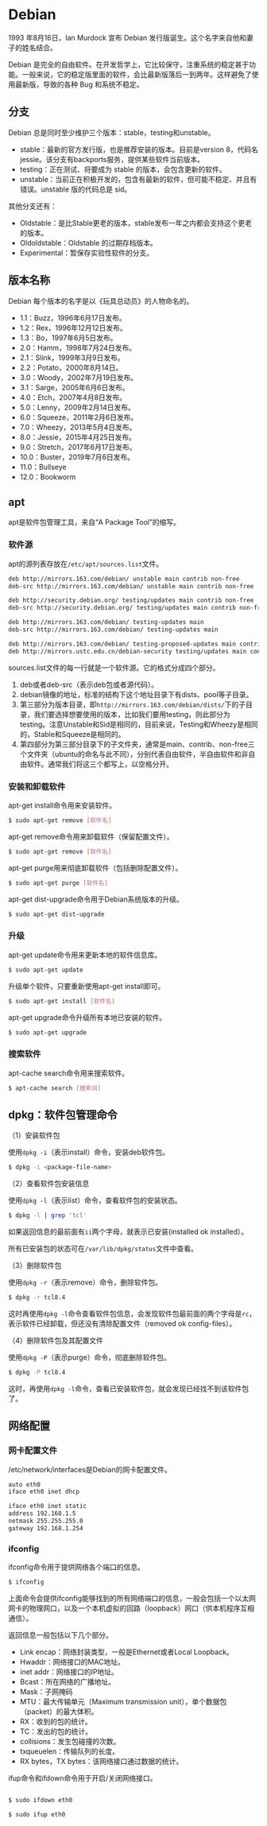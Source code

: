 # Debian

1993 年8月16日，Ian Murdock 宣布 Debian 发行版诞生。这个名字来自他和妻子的姓名结合。

Debian 是完全的自由软件。在开发哲学上，它比较保守，注重系统的稳定甚于功能。一般来说，它的稳定版里面的软件，会比最新版落后一到两年。这样避免了使用最新版，导致的各种 Bug 和系统不稳定。

## 分支

Debian 总是同时至少维护三个版本：stable，testing和unstable。

- stable：最新的官方发行版，也是推荐安装的版本。目前是version 8，代码名jessie。该分支有backports服务，提供某些软件当前版本。
- testing：正在测试、将要成为 stable 的版本，会包含更新的软件。
- unstable：当前正在积极开发的，包含有最新的软件，但可能不稳定、并且有错误。unstable 版的代码总是 sid。

其他分支还有：

- Oldstable：是比Stable更老的版本，stable发布一年之内都会支持这个更老的版本。
- Oldoldstable：Oldstable 的过期存档版本。
- Experimental：暂保存实验性软件的分支。

## 版本名称

Debian 每个版本的名字是以《玩具总动员》的人物命名的。

- 1.1：Buzz，1996年6月17日发布。
- 1.2：Rex，1996年12月12日发布。
- 1.3：Bo，1997年6月5日发布。
- 2.0：Hamm，1998年7月24日发布。
- 2.1：Slink，1999年3月9日发布。
- 2.2：Potato，2000年8月14日。
- 3.0：Woody，2002年7月19日发布。
- 3.1：Sarge，2005年6月6日发布。
- 4.0：Etch，2007年4月8日发布。
- 5.0：Lenny，2009年2月14日发布。
- 6.0：Squeeze，2011年2月6日发布。
- 7.0：Wheezy，2013年5月4日发布。
- 8.0：Jessie，2015年4月25日发布。
- 9.0：Stretch，2017年6月17日发布。
- 10.0：Buster，2019年7月6日发布。
- 11.0：Bullseye
- 12.0：Bookworm

## apt

apt是软件包管理工具，来自“A Package Tool”的缩写。

### 软件源

apt的源列表存放在`/etc/apt/sources.list`文件。

```bash
deb http://mirrors.163.com/debian/ unstable main contrib non-free
deb-src http://mirrors.163.com/debian/ unstable main contrib non-free

deb http://security.debian.org/ testing/updates main contrib non-free
deb-src http://security.debian.org/ testing/updates main contrib non-free

deb http://mirrors.163.com/debian/ testing-updates main
deb-src http://mirrors.163.com/debian/ testing-updates main

deb http://mirrors.163.com/debian/ testing-proposed-updates main contrib non-free
deb http://mirrors.ustc.edu.cn/debian-security testing/updates main contrib non-free
```

sources.list文件的每一行就是一个软件源。它的格式分成四个部分。

1. deb或者deb-src（表示deb包或者源代码）。
2. debian镜像的地址，标准的结构下这个地址目录下有dists、pool等子目录。
3. 第三部分为版本目录，即`http://mirrors.163.com/debian/dists/`下的子目录，我们要选择想要使用的版本，比如我们要用testing，则此部分为testing。注意Unstable和Sid是相同的，目前来说，Testing和Wheezy是相同的，Stable和Squeeze是相同的。
4. 第四部分为第三部分目录下的子文件夹，通常是main、contrib、non-free三个文件夹（ubuntu的命名与此不同），分别代表自由软件，半自由软件和非自由软件。通常我们将这三个都写上，以空格分开。

### 安装和卸载软件

apt-get install命令用来安装软件。

```bash
$ sudo apt-get remove [软件名]
```

apt-get remove命令用来卸载软件（保留配置文件）。

```bash
$ sudo apt-get remove [软件名]
```

apt-get purge用来彻底卸载软件（包括删除配置文件）。

```bash
$ sudo apt-get purge [软件名]
```

apt-get dist-upgrade命令用于Debian系统版本的升级。

```bash
$ sudo apt-get dist-upgrade
```

### 升级

apt-get update命令用来更新本地的软件信息库。

```bash
$ sudo apt-get update
```

升级单个软件，只要重新使用apt-get install即可。

```bash
$ sudo apt-get install [软件名] 
```

apt-get upgrade命令升级所有本地已安装的软件。

```bash
$ sudo apt-get upgrade 
```

### 搜索软件

apt-cache search命令用来搜索软件。

```bash
$ apt-cache search [搜索词] 
```

## dpkg：软件包管理命令

（1）安装软件包

使用`dpkg -i`（表示install）命令，安装deb软件包。

```bash
$ dpkg -i <package-file-name>
```

（2）查看软件包安装信息

使用`dpkg -l`（表示list）命令，查看软件包的安装状态。

```bash
$ dpkg -l | grep 'tcl'
```

如果返回信息的最前面有`ii`两个字母，就表示已安装(installed ok installed）。

所有已安装包的状态可在`/var/lib/dpkg/status`文件中查看。

（3）删除软件包

使用`dpkg -r`（表示remove）命令，删除软件包。

```bash
$ dpkg -r tcl8.4 
```

这时再使用`dpkg -l`命令查看软件包信息，会发现软件包最前面的两个字母是`rc`，表示软件已经卸载，但还没有清除配置文件（removed ok config-files）。

（4）删除软件包及其配置文件

使用`dpkg -P`（表示purge）命令，彻底删除软件包。

```bash
$ dpkg -P tcl8.4 
```

这时，再使用`dpkg -l`命令，查看已安装软件包，就会发现已经找不到该软件包了。

## 网络配置

### 网卡配置文件

/etc/network/interfaces是Debian的网卡配置文件。 

```bash
auto eth0
iface eth0 inet dhcp
```

```bash
iface eth0 inet static
address 192.168.1.5
netmask 255.255.255.0
gateway 192.168.1.254
```

### ifconfig

ifconfig命令用于提供网络各个端口的信息。

```bash
$ ifconfig
```

上面命令会提供ifconfig能够找到的所有网络端口的信息，一般会包括一个以太网网卡的物理网口，以及一个本机虚拟的回路（loopback）网口（供本机程序互相通信）。

返回信息一般包括以下几个部分。

- Link encap：网络封装类型，一般是Ethernet或者Local Loopback。
- Hwaddr：网络接口的MAC地址。
- inet addr：网络接口的IP地址。
- Bcast：所在网络的广播地址。
- Mask：子网掩码
- MTU：最大传输单元（Maximum transmission unit），单个数据包（packet）的最大体积。
- RX：收到的包的统计。
- TC：发出的包的统计。
- collisions：发生包碰撞的次数。
- txqueuelen：传输队列的长度。
- RX bytes，TX bytes：该网络接口通过数据的统计。

ifup命令和ifdown命令用于开启/关闭网络接口。

```bash

$ sudo ifdown eth0

$ sudo ifup eth0

```
